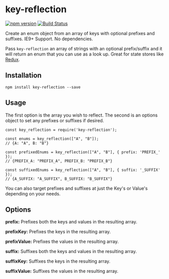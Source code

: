 # key-reflection

[![npm version](https://badge.fury.io/js/key-reflection.svg)](http://badge.fury.io/js/key-reflection)
[![Build Status](https://travis-ci.org/soluml/key-reflection.svg?branch=master)](https://travis-ci.org/soluml/key-reflection)

Create an enum object from an array of keys with optional prefixes and suffixes. IE9+ Support. No dependencies.

Pass `key-reflection` an array of strings with an optional prefix/suffix and it will return an enum that you can use as a look up. Great for state stores like [Redux](https://github.com/reduxjs/redux).

## Installation

`npm install key-reflection --save`

## Usage

The first option is the array you wish to reflect. The second is an options object to set any prefixes or suffixes if desired.

```
const key_reflection = require('key-reflection');

const enums = key_reflection(["A", "B"]);
// {A: "A", B: "B"}

const prefixedEnums = key_reflection(["A", "B"], { prefix: 'PREFIX_' });
// {PREFIX_A: "PREFIX_A", PREFIX_B: "PREFIX_B"}

const suffixedEnums = key_reflection(["A", "B"], { suffix: '_SUFFIX' });
// {A_SUFFIX: "A_SUFFIX", B_SUFFIX: "B_SUFFIX"}
```

You can also target prefixes and suffixes at just the Key's or Value's depending on your needs.

## Options

**prefix:** Prefixes both the keys and values in the resulting array.

**prefixKey:** Prefixes the keys in the resulting array.

**prefixValue:** Prefixes the values in the resulting array.

**suffix:** Suffixes both the keys and values in the resulting array.

**suffixKey:** Suffixes the keys in the resulting array.

**suffixValue:** Suffixes the values in the resulting array.
